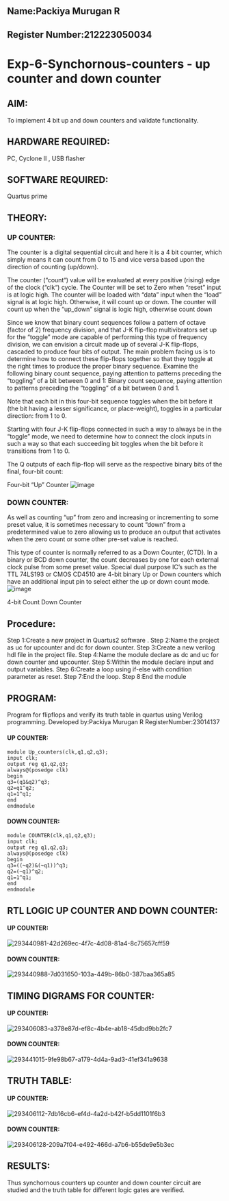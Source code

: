 ## Name:Packiya Murugan R

## Register Number:212223050034

# Exp-6-Synchornous-counters - up counter and down counter 

## AIM: 
To implement 4 bit up and down counters and validate  functionality.
## HARDWARE REQUIRED:
PC, Cyclone II , USB flasher
## SOFTWARE REQUIRED:
Quartus prime
## THEORY:

### UP COUNTER:
The counter is a digital sequential circuit and here it is a 4 bit counter, which simply means it can count from 0 to 15 and vice versa based upon the direction of counting (up/down). 

The counter (“count“) value will be evaluated at every positive (rising) edge of the clock (“clk“) cycle.
The Counter will be set to Zero when “reset” input is at logic high.
The counter will be loaded with “data” input when the “load” signal is at logic high. Otherwise, it will count up or down.
The counter will count up when the “up_down” signal is logic high, otherwise count down

Since we know that binary count sequences follow a pattern of octave (factor of 2) frequency division, and that J-K flip-flop multivibrators set up for the “toggle” mode are capable of performing this type of frequency division, we can envision a circuit made up of several J-K flip-flops, cascaded to produce four bits of output.
The main problem facing us is to determine how to connect these flip-flops together so that they toggle at the right times to produce the proper binary sequence.
Examine the following binary count sequence, paying attention to patterns preceding the “toggling” of a bit between 0 and 1:
Binary count sequence, paying attention to patterns preceding the “toggling” of a bit between 0 and 1.

Note that each bit in this four-bit sequence toggles when the bit before it (the bit having a lesser significance, or place-weight), toggles in a particular direction: from 1 to 0.



 
 

Starting with four J-K flip-flops connected in such a way to always be in the “toggle” mode, we need to determine how to connect the clock inputs in such a way so that each succeeding bit toggles when the bit before it transitions from 1 to 0.

The Q outputs of each flip-flop will serve as the respective binary bits of the final, four-bit count:

 
 

Four-bit “Up” Counter
![image](https://user-images.githubusercontent.com/36288975/169644758-b2f4339d-9532-40c5-af40-8f4f8c942e2c.png)



### DOWN COUNTER:

As well as counting “up” from zero and increasing or incrementing to some preset value, it is sometimes necessary to count “down” from a predetermined value to zero allowing us to produce an output that activates when the zero count or some other pre-set value is reached.

This type of counter is normally referred to as a Down Counter, (CTD). In a binary or BCD down counter, the count decreases by one for each external clock pulse from some preset value. Special dual purpose IC’s such as the TTL 74LS193 or CMOS CD4510 are 4-bit binary Up or Down counters which have an additional input pin to select either the up or down count mode.
![image](https://user-images.githubusercontent.com/36288975/169644844-1a14e123-7228-4ed8-81a9-eb937dff4ac8.png)


4-bit Count Down Counter
## Procedure:
Step 1:Create a new project in Quartus2 software .
Step 2:Name the project as uc for upcounter and dc for down counter. 
Step 3:Create a new verilog hdl file in the project file. 
Step 4:Name the module declare as dc and uc for down counter and upcounter.
Step 5:Within the module declare input and output variables. 
Step 6:Create a loop using if-else with condition parameter as reset. Step 7:End the loop. Step 8:End the module



## PROGRAM:
Program for flipflops  and verify its truth table in quartus using Verilog programming.
Developed by:Packiya Murugan R
RegisterNumber:23014137

#### UP COUNTER:
```
module Up_counters(clk,q1,q2,q3);
input clk;
output reg q1,q2,q3;
always@(posedge clk)
begin
q3=(q1&q2)^q3;
q2=q1^q2;
q1=1^q1;
end 
endmodule
```

#### DOWN COUNTER:
```
module COUNTER(clk,q1,q2,q3);
input clk;
output reg q1,q2,q3;
always@(posedge clk)
begin
q3=((~q2)&(~q1))^q3;
q2=(~q1)^q2;
q1=1^q1;
end
endmodule
```



## RTL LOGIC UP COUNTER AND DOWN COUNTER:

#### UP COUNTER:
![293440981-42d269ec-4f7c-4d08-81a4-8c75657cff59](https://github.com/packiyamurugan/Exp-7-Synchornous-counters-/assets/152168087/8d9df355-1fc1-4786-a8a9-0941e7c6335d)



#### DOWN COUNTER:
![293440988-7d031650-103a-449b-86b0-387baa365a85](https://github.com/packiyamurugan/Exp-7-Synchornous-counters-/assets/152168087/c24d352a-fef2-458f-ad3d-c6a55623952d)


## TIMING DIGRAMS FOR COUNTER: 

#### UP COUNTER:

![293406083-a378e87d-ef8c-4b4e-ab18-45dbd9bb2fc7](https://github.com/packiyamurugan/Exp-7-Synchornous-counters-/assets/152168087/65876e37-929c-4e87-9791-969a8c8aa140)

#### DOWN COUNTER:

![293441015-9fe98b67-a179-4d4a-9ad3-41ef341a9638](https://github.com/packiyamurugan/Exp-7-Synchornous-counters-/assets/152168087/9a7702e3-8011-4434-8efe-8861b873f866)

## TRUTH TABLE:

#### UP COUNTER:
![293406112-7db16cb6-ef4d-4a2d-b42f-b5dd1101f6b3](https://github.com/packiyamurugan/Exp-7-Synchornous-counters-/assets/152168087/ae600d2f-667f-42f2-896e-5a084469fa5b)

#### DOWN COUNTER:
![293406128-209a7f04-e492-466d-a7b6-b55de9e5b3ec](https://github.com/packiyamurugan/Exp-7-Synchornous-counters-/assets/152168087/2850b41b-b870-4ed3-9df9-4d84dd851fae)


## RESULTS:
Thus synchornous counters up counter and down counter circuit are studied and the truth table for different logic gates are verified.

